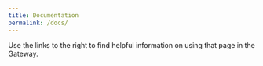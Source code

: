 ```yaml
---
title: Documentation
permalink: /docs/
---
```

Use the links to the right to find helpful information on using that page in the Gateway.
